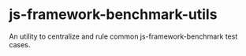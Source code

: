 # js-framework-benchmark-utils
An utility to centralize and rule common js-framework-benchmark test cases.
